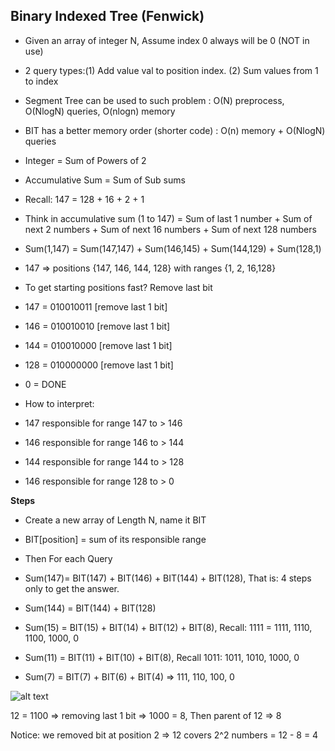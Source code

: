 ##  Binary Indexed Tree (Fenwick)

- Given an array of integer N, Assume index 0 always will be 0 (NOT in use)
- 2 query types:(1) Add value val to position index. (2) Sum values from 1 to index
- Segment Tree can be used to such problem : O(N) preprocess, O(NlogN) queries, O(nlogn) memory
- BIT has a better memory order (shorter code) :  O(n) memory + O(NlogN) queries

- Integer = Sum of Powers of 2
- Accumulative Sum = Sum of Sub sums
- Recall: 147 = 128 + 16 + 2 + 1
- Think in accumulative sum (1 to 147) = Sum of last 1 number + Sum of next 2 numbers + Sum of next 16 numbers + Sum of next 128 numbers
- Sum(1,147) = Sum(147,147) + Sum(146,145) + Sum(144,129) + Sum(128,1)
- 147 ⇒ positions {147, 146, 144, 128} with ranges {1, 2, 16,128}

- To get starting positions fast? Remove last bit

- 147 = 010010011 [remove last 1 bit]
- 146 = 010010010 [remove last 1 bit]
- 144 = 010010000 [remove last 1 bit]
- 128 = 010000000 [remove last 1 bit]
- 0 = DONE
- How to interpret:
- 147 responsible for range 147 to > 146
- 146 responsible for range 146 to > 144
- 144 responsible for range 144 to > 128
- 146 responsible for range 128 to > 0

**Steps**

- Create a new array of Length N, name it BIT

- BIT[position] = sum of its responsible range

- Then For each Query

- Sum(147)= BIT(147) + BIT(146) + BIT(144) + BIT(128), That is: 4 steps only to get the answer.

- Sum(144) = BIT(144) + BIT(128)

- Sum(15) = BIT(15) + BIT(14) + BIT(12) + BIT(8), Recall: 1111 = 1111, 1110, 1100, 1000, 0

- Sum(11) = BIT(11) + BIT(10) + BIT(8), Recall 1011: 1011, 1010, 1000, 0

- Sum(7) = BIT(7) + BIT(6) + BIT(4) ⇒ 111, 110, 100, 0

![alt text](https://github.com/Khaled-Mahmmoud/MyCompetitiveProgramming/blob/master/img/Tree/fenwick.png)

12 = 1100 ⇒ removing last 1 bit ⇒ 1000 = 8, Then parent of 12 ⇒ 8

Notice: we removed bit at position 2 ⇒ 12 covers 2^2 numbers = 12 - 8 = 4
